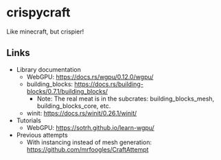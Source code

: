 # crispycraft
Like minecraft, but crispier!

## Links
- Library documentation
  - WebGPU: https://docs.rs/wgpu/0.12.0/wgpu/
  - building_blocks: https://docs.rs/building-blocks/0.7.1/building_blocks/
    - Note: The real meat is in the subcrates: building_blocks_mesh, building_blocks_core, etc.
  - winit: https://docs.rs/winit/0.26.1/winit/
- Tutorials
  - WebGPU: https://sotrh.github.io/learn-wgpu/
- Previous attempts
  - With instancing instead of mesh generation: https://github.com/mrfoogles/CraftAttempt
